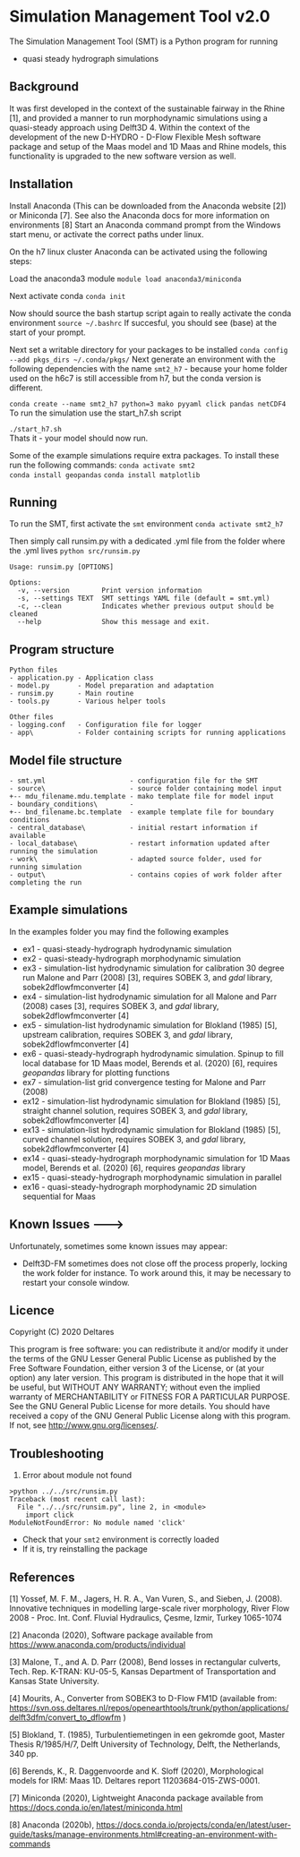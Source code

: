 # Simulation Management Tool v2.0
The Simulation Management Tool (SMT) is a Python program for running 
- quasi steady hydrograph simulations 

## Background 

It was first developed in the context of the sustainable fairway in the Rhine [1], and provided a manner to run morphodynamic simulations using a quasi-steady approach using Delft3D 4. Within the context of the development of the new D-HYDRO - D-Flow Flexible Mesh software package and setup of the Maas model and 1D Maas and Rhine models, this functionality is upgraded to the new software version as well. 

## Installation

Install Anaconda (This can be downloaded from the Anaconda website [2]) or Miniconda [7]. See also the Anaconda docs for more information on environments [8]
Start an Anaconda command prompt from the Windows start menu, or activate the correct paths under linux. 

On the h7 linux cluster Anaconda can be activated using the following steps:

Load the anaconda3 module
 `module load anaconda3/miniconda`

Next activate conda
 `conda init`

Now should source the bash startup script again to really activate the conda environment
 `source ~/.bashrc`
If succesful, you should see (base) at the start of your prompt.

Next set a writable directory for your packages to be installed
 `conda config --add pkgs_dirs ~/.conda/pkgs/`
Next generate an environment with the following dependencies with the name `smt2_h7` - because your home folder used on the h6c7 is still accessible from h7, but the conda version is different.

 `conda create --name smt2_h7 python=3 mako pyyaml click pandas netCDF4`
To run the simulation use the start_h7.sh script

 `./start_h7.sh`  
Thats it - your model should now run.

Some of the example simulations require extra packages. To install these run the following commands: 
 `conda activate smt2`  
 `conda install geopandas`
 `conda install matplotlib`

## Running 
To run the SMT, first activate the `smt` environment
 `conda activate smt2_h7`


Then simply call runsim.py with a dedicated .yml file from the folder where the .yml lives
 `python src/runsim.py` 

```
Usage: runsim.py [OPTIONS]

Options:
  -v, --version        Print version information
  -s, --settings TEXT  SMT settings YAML file (default = smt.yml)
  -c, --clean          Indicates whether previous output should be cleaned
  --help               Show this message and exit.
```

<!-- A batch script is included which can be adapted to your preference - run_delft3d_smt.[bat/sh] to start your simulation --> 

## Program structure

```
Python files 
- application.py - Application class 
- model.py       - Model preparation and adaptation
- runsim.py      - Main routine
- tools.py       - Various helper tools

Other files 
- logging.conf   - Configuration file for logger 
- app\           - Folder containing scripts for running applications 
```
## Model file structure

```
- smt.yml                     - configuration file for the SMT
- source\                     - source folder containing model input
+-- mdu_filename.mdu.template - mako template file for model input
- boundary_conditions\        - 
+-- bnd_filename.bc.template  - example template file for boundary conditions  
- central_database\           - initial restart information if available
- local_database\             - restart information updated after running the simulation
- work\                       - adapted source folder, used for running simulation
- output\                     - contains copies of work folder after completing the run
```

## Example simulations

In the examples folder you may find the following examples
- ex1    - quasi-steady-hydrograph hydrodynamic simulation 
- ex2    - quasi-steady-hydrograph morphodynamic simulation 
- ex3    - simulation-list hydrodynamic simulation for calibration 30 degree run Malone and Parr (2008) [3], requires SOBEK 3, and *gdal* library, sobek2dflowfmconverter [4]
- ex4    - simulation-list hydrodynamic simulation for all Malone and Parr (2008) cases [3], requires SOBEK 3, and *gdal* library, sobek2dflowfmconverter [4]
- ex5    - simulation-list hydrodynamic simulation for Blokland (1985) [5], upstream calibration, requires SOBEK 3, and *gdal* library, sobek2dflowfmconverter [4]
- ex6    - quasi-steady-hydrograph hydrodynamic simulation. Spinup to fill local database for 1D Maas model, Berends et al. (2020) [6], requires *geopandas* library for plotting functions
- ex7    - simulation-list grid convergence testing for Malone and Parr (2008) 
- ex12   - simulation-list hydrodynamic simulation for Blokland (1985) [5], straight channel solution, requires SOBEK 3, and *gdal* library, sobek2dflowfmconverter [4]
- ex13   - simulation-list hydrodynamic simulation for Blokland (1985) [5], curved channel solution, requires SOBEK 3, and *gdal* library, sobek2dflowfmconverter [4]
- ex14   - quasi-steady-hydrograph morphodynamic simulation for 1D Maas model, Berends et al. (2020) [6], requires *geopandas* library
- ex15   - quasi-steady-hydrograph morphodynamic simulation in parallel
- ex16   - quasi-steady-hydrograph morphodynamic 2D simulation sequential for Maas



<!--- ## Frequently asked questions ---> 


## Known Issues --->
Unfortunately, sometimes some known issues may appear: 
- Delft3D-FM sometimes does not close off the process properly, locking the work folder for instance. To work around this, it may be necessary to restart your console window.


## Licence
Copyright (C) 2020  Deltares

This program is free software: you can redistribute it and/or modify
it under the terms of the GNU Lesser General Public License as published by
the Free Software Foundation, either version 3 of the License, or
(at your option) any later version.
This program is distributed in the hope that it will be useful,
but WITHOUT ANY WARRANTY; without even the implied warranty of
MERCHANTABILITY or FITNESS FOR A PARTICULAR PURPOSE.  See the
GNU General Public License for more details.
You should have received a copy of the GNU General Public License
along with this program.  If not, see <http://www.gnu.org/licenses/>.

## Troubleshooting 

1. Error about module not found 
```
>python ../../src/runsim.py
Traceback (most recent call last):
  File "../../src/runsim.py", line 2, in <module>
    import click
ModuleNotFoundError: No module named 'click'
```
* Check that your `smt2` environment is correctly loaded  
* If it is, try reinstalling the package 


## References

[1] Yossef, M. F. M., Jagers, H. R. A., Van Vuren, S., and Sieben, J. (2008). Innovative techniques in modelling large-scale river morphology, River Flow 2008 - Proc. Int. Conf. Fluvial Hydraulics, Çesme, Izmir, Turkey 1065-1074

[2] Anaconda (2020), Software package available from https://www.anaconda.com/products/individual

[3] Malone, T., and A. D. Parr (2008), Bend losses in rectangular culverts, Tech. Rep. K-TRAN: KU-05-5, Kansas Department of Transportation and Kansas State University.

[4] Mourits, A., Converter from SOBEK3 to D-Flow FM1D (available from: https://svn.oss.deltares.nl/repos/openearthtools/trunk/python/applications/delft3dfm/convert_to_dflowfm ) 

[5] Blokland, T. (1985), Turbulentiemetingen in een gekromde goot, Master Thesis R/1985/H/7, Delft University of Technology, Delft, the Netherlands, 340 pp.

[6] Berends, K., R. Daggenvoorde and K. Sloff (2020), Morphological models for IRM: Maas 1D. Deltares report 11203684-015-ZWS-0001. 

[7] Miniconda (2020), Lightweight Anaconda package available from https://docs.conda.io/en/latest/miniconda.html

[8] Anaconda (2020b), https://docs.conda.io/projects/conda/en/latest/user-guide/tasks/manage-environments.html#creating-an-environment-with-commands

<!--- at revision 16306 --->

<!---Van Vuren, B.G., Hauschild, A., Ottevanger, W., Crebas, J.I., Yossef M.F.M. (2008) Voorspelinstrument duurzame vaarweg: reducing computation time, Deltares (WL | Delft Hydraulics) Report

Yossef, M. F. M., Sloff, K. (2012). Detailed Modelling of River Morphological Response to Climate Change Scenarios, River Flow 2012 - International Conference on Fluvial Hydraulics, 845 - 853

Ottevanger, W., Giri, S. Sloff, C.J. (2015): Sustainable Fairway Rhinedelta II: Effects of yearly bed stabilisation nourishments, Delta Program measures and training walls. Deltares Project 1209175.--->
